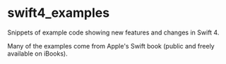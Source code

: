 swift4_examples
===============

Snippets of example code showing new features and changes in Swift 4.

Many of the examples come from Apple's Swift book (public and freely available on iBooks).
